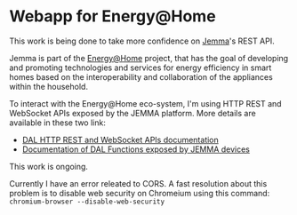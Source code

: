 Webapp for Energy@Home
======================

This work is being done to take more confidence on [Jemma](https://github.com/ismb/jemma)'s REST API.

Jemma is part of the [Energy@Home](http://www.energy-home.it/SitePages/Home.aspx) project, that has the goal of developing and promoting technologies and services for energy efficiency in smart homes based on the interoperability and collaboration of the appliances within the household.

To interact with the Energy@Home eco-system, I'm using HTTP REST and WebSocket APIs exposed by the JEMMA platform. More details are available in these two link:
- [DAL HTTP REST and WebSocket APIs documentation](https://github.com/ismb/it.ismb.pert.osgi.dal.web-apis/blob/master/README.md)
- [Documentation of DAL Functions exposed by JEMMA devices](https://github.com/ismb/jemma/wiki/JEMMA-DAL-APIs-functions)

This work is ongoing.

Currently I have an error releated to CORS. A fast resolution about this problem is to disable web security on Chromeium using this command:
`chromium-browser --disable-web-security`


